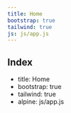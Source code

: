 ```yaml
---
title: Home
bootstrap: true
tailwind: true
js: js/app.js
---
```


## Index

- title: Home
- bootstrap: true
- tailwind: true
- alpine: js/app.js
